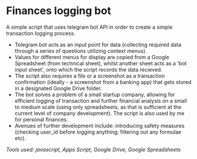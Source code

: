# Finances logging bot

A simple script that uses telegram bot API in order to create a simple transaction logging process. 
- Telegram bot acts as an input point for data (collecting required data through a series of questions utilizing context menus). 
- Values for different menus for display are copied from a Google Spreadsheet (from technical sheet), whilst another sheet acts as a 'bot input sheet', onto which the script records the data recieved.
- The script also requires a file or a screenshot as a transaction confirmation (ideally - a screenshot from a banking app) that gets stored in a designated Google Drive folder.
- The bot solves a problem of a small startup company, allowing for efficient logging of transaction and further financial analysis on a small to medium scale (using only spreadsheets, as that is sufficient at the current level of company development). The script is also used by me for personal finances.
- Avenues of further development include: introducing safety measures (checking user_id before logging anything; filtering out any formulae etc). 

*Tools used: javascript, Apps Script, Google Drive, Google Spreadsheets*
